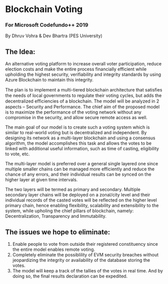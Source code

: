 # Blockchain Voting
### For Microsoft Codefundo++ 2019

By Dhruv Vohra & Dev Bhartra  (PES University)

## The Idea: 
  An alternative voting platform to increase overall voter participation, reduce election costs and make the entire process financially efficient while upholding the highest security, verifiability and integrity standards by using Azure Blockchain to maintain this integrity.

The plan is to implement a multi-tiered blockchain architecture that satisﬁes the needs of local governments to regulate their voting cycles, but adds the decentralized eﬃciencies of a blockchain. The model will be analyzed in 2 aspects – Security and Performance. The chief aim of the proposed model is to maximize the performance of the voting network without any compromise in the security, and allow secure remote access as well. 

The main goal of our model is to create such a voting system which is similar to real-world voting but is decentralized and independent. By designing its network as a multi-layer blockchain and using a consensus algorithm, the model accomplishes this task and allows the votes to be linked with additional useful information, such as time of casting, eligibility to vote, etc.

The multi-layer model is preferred over a general single layered one since multiple smaller chains can be managed more efficiently and reduce the chance of any errors, and their individual results can be synced on the higher layer at given time intervals.  

The two layers will be termed as primary and secondary. Multiple secondary layer chains will be deployed on a zonal/city level and their individual records of the casted votes will be reflected on the higher level primary chain, hence enabling flexibility, scalability and extensibility to the system, while upholing the chief pillars of blockchain, namely: Decentralization, Transparency and Immutability.

## The issues we hope to eliminate: 

1. Enable people to vote from outside their registered constituency since the entire model enables remote voting.
2. Completely eliminate the possiblility of EVM security breaches without jeopardizing the integrity or availability of the                            database storing the votes.
3. The model will keep a track of the tallies of the votes in real time. And by doing so, the final results declaration can be expedited. 

